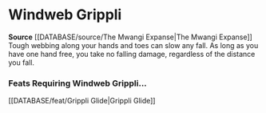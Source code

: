 ﻿---
id: '178'
name: Windweb Grippli
rarity: Common
rus_type_level: null
source: '[[DATABASE/source/The Mwangi Expanse|The Mwangi Expanse]]'
trait: null
type: Heritage

---
# Windweb Grippli

**Source** [[DATABASE/source/The Mwangi Expanse|The Mwangi Expanse]] 
Tough webbing along your hands and toes can slow any fall. As long as you have one hand free, you take no falling damage, regardless of the distance you fall.

### Feats Requiring Windweb Grippli...

[[DATABASE/feat/Grippli Glide|Grippli Glide]]